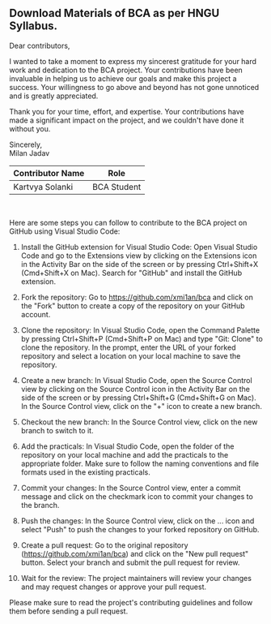 ## Download Materials of BCA as per HNGU Syllabus.


Dear contributors,

I wanted to take a moment to express my sincerest gratitude for your hard work and dedication to the BCA project. Your contributions have been invaluable in helping us to achieve our goals and make this project a success. Your willingness to go above and beyond has not gone unnoticed and is greatly appreciated.

Thank you for your time, effort, and expertise. Your contributions have made a significant impact on the project, and we couldn't have done it without you.

Sincerely,<br>
Milan Jadav
<table>
   <thead>
      <tr>
         <th>Contributor Name</th>
         <th>Role</th>
      </tr>
   </thead>
   <tbody>
      <tr>
         <td>Kartvya Solanki</td>
         <td>BCA Student</td>
      </tr>
     
   </tbody>
</table>

<br>

Here are some steps you can follow to contribute to the BCA project on GitHub using Visual Studio Code:

1. Install the GitHub extension for Visual Studio Code: Open Visual Studio Code and go to the Extensions view by clicking on the Extensions icon in the Activity Bar on the side of the screen or by pressing Ctrl+Shift+X (Cmd+Shift+X on Mac). Search for "GitHub" and install the GitHub extension.

2. Fork the repository: Go to https://github.com/xmi1an/bca and click on the "Fork" button to create a copy of the repository on your GitHub account.

3. Clone the repository: In Visual Studio Code, open the Command Palette by pressing Ctrl+Shift+P (Cmd+Shift+P on Mac) and type "Git: Clone" to clone the repository. In the prompt, enter the URL of your forked repository and select a location on your local machine to save the repository.

4. Create a new branch: In Visual Studio Code, open the Source Control view by clicking on the Source Control icon in the Activity Bar on the side of the screen or by pressing Ctrl+Shift+G (Cmd+Shift+G on Mac). In the Source Control view, click on the "+" icon to create a new branch.

5. Checkout the new branch: In the Source Control view, click on the new branch to switch to it.

6. Add the practicals: In Visual Studio Code, open the folder of the repository on your local machine and add the practicals to the appropriate folder. Make sure to follow the naming conventions and file formats used in the existing practicals.

7. Commit your changes: In the Source Control view, enter a commit message and click on the checkmark icon to commit your changes to the branch.

8. Push the changes: In the Source Control view, click on the ... icon and select "Push" to push the changes to your forked repository on GitHub.

9. Create a pull request: Go to the original repository (https://github.com/xmi1an/bca) and click on the "New pull request" button. Select your branch and submit the pull request for review.

10. Wait for the review: The project maintainers will review your changes and may request changes or approve your pull request.

Please make sure to read the project's contributing guidelines and follow them before sending a pull request.

